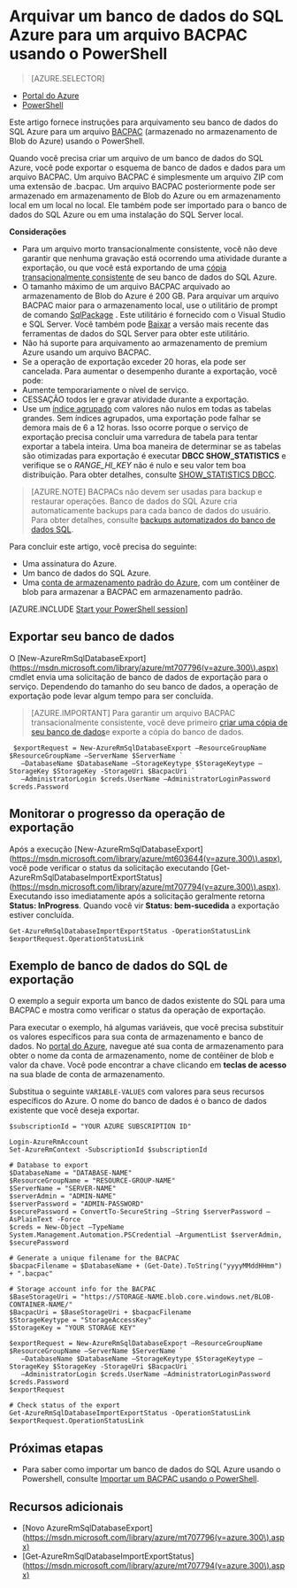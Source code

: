 <properties
    pageTitle="Arquivar um banco de dados do SQL Azure para um arquivo BACPAC usando o PowerShell"
    description="Arquivar um banco de dados do SQL Azure para um arquivo BACPAC usando o PowerShell"
    services="sql-database"
    documentationCenter=""
    authors="stevestein"
    manager="jhubbard"
    editor=""/>

<tags
    ms.service="sql-database"
    ms.devlang="NA"
    ms.date="08/15/2016"
    ms.author="sstein"
    ms.workload="data-management"
    ms.topic="article"
    ms.tgt_pltfrm="NA"/>


# <a name="archive-an-azure-sql-database-to-a-bacpac-file-by-using-powershell"></a>Arquivar um banco de dados do SQL Azure para um arquivo BACPAC usando o PowerShell

> [AZURE.SELECTOR]
- [Portal do Azure](sql-database-export.md)
- [PowerShell](sql-database-export-powershell.md)


Este artigo fornece instruções para arquivamento seu banco de dados do SQL Azure para um arquivo [BACPAC](https://msdn.microsoft.com/library/ee210546.aspx#Anchor_4) (armazenado no armazenamento de Blob do Azure) usando o PowerShell.

Quando você precisa criar um arquivo de um banco de dados do SQL Azure, você pode exportar o esquema de banco de dados e dados para um arquivo BACPAC. Um arquivo BACPAC é simplesmente um arquivo ZIP com uma extensão de .bacpac. Um arquivo BACPAC posteriormente pode ser armazenado em armazenamento de Blob do Azure ou em armazenamento local em um local no local. Ele também pode ser importado para o banco de dados do SQL Azure ou em uma instalação do SQL Server local.

**Considerações**

- Para um arquivo morto transacionalmente consistente, você não deve garantir que nenhuma gravação está ocorrendo uma atividade durante a exportação, ou que você está exportando de uma [cópia transacionalmente consistente](sql-database-copy.md) de seu banco de dados do SQL Azure.
- O tamanho máximo de um arquivo BACPAC arquivado ao armazenamento de Blob do Azure é 200 GB. Para arquivar um arquivo BACPAC maior para o armazenamento local, use o utilitário de prompt de comando [SqlPackage](https://msdn.microsoft.com/library/hh550080.aspx) . Este utilitário é fornecido com o Visual Studio e SQL Server. Você também pode [Baixar](https://msdn.microsoft.com/library/mt204009.aspx) a versão mais recente das ferramentas de dados do SQL Server para obter este utilitário.
- Não há suporte para arquivamento ao armazenamento de premium Azure usando um arquivo BACPAC.
- Se a operação de exportação exceder 20 horas, ela pode ser cancelada. Para aumentar o desempenho durante a exportação, você pode:
 - Aumente temporariamente o nível de serviço.
 - CESSAÇÃO todos ler e gravar atividade durante a exportação.
 - Use um [índice agrupado](https://msdn.microsoft.com/library/ms190457.aspx) com valores não nulos em todas as tabelas grandes. Sem índices agrupados, uma exportação pode falhar se demora mais de 6 a 12 horas. Isso ocorre porque o serviço de exportação precisa concluir uma varredura de tabela para tentar exportar a tabela inteira. Uma boa maneira de determinar se as tabelas são otimizadas para exportação é executar **DBCC SHOW_STATISTICS** e verifique se o *RANGE_HI_KEY* não é nulo e seu valor tem boa distribuição. Para obter detalhes, consulte [SHOW_STATISTICS DBCC](https://msdn.microsoft.com/library/ms174384.aspx).

> [AZURE.NOTE] BACPACs não devem ser usadas para backup e restaurar operações. Banco de dados do SQL Azure cria automaticamente backups para cada banco de dados do usuário. Para obter detalhes, consulte [backups automatizados do banco de dados SQL](sql-database-automated-backups.md).

Para concluir este artigo, você precisa do seguinte:

- Uma assinatura do Azure.
- Um banco de dados do SQL Azure.
- Uma [conta de armazenamento padrão do Azure](../storage/storage-create-storage-account.md), com um contêiner de blob para armazenar a BACPAC em armazenamento padrão.


[AZURE.INCLUDE [Start your PowerShell session](../../includes/sql-database-powershell.md)]




## <a name="export-your-database"></a>Exportar seu banco de dados

O [New-AzureRmSqlDatabaseExport] (https://msdn.microsoft.com/library/azure/mt707796(v=azure.300\).aspx) cmdlet envia uma solicitação de banco de dados de exportação para o serviço. Dependendo do tamanho do seu banco de dados, a operação de exportação pode levar algum tempo para ser concluída.

> [AZURE.IMPORTANT] Para garantir um arquivo BACPAC transacionalmente consistente, você deve primeiro [criar uma cópia de seu banco de dados](sql-database-copy-powershell.md)e exporte a cópia do banco de dados.


     $exportRequest = New-AzureRmSqlDatabaseExport –ResourceGroupName $ResourceGroupName –ServerName $ServerName `
       –DatabaseName $DatabaseName –StorageKeytype $StorageKeytype –StorageKey $StorageKey -StorageUri $BacpacUri `
       –AdministratorLogin $creds.UserName –AdministratorLoginPassword $creds.Password


## <a name="monitor-the-progress-of-the-export-operation"></a>Monitorar o progresso da operação de exportação

Após a execução [New-AzureRmSqlDatabaseExport] (https://msdn.microsoft.com/library/azure/mt603644(v=azure.300\).aspx), você pode verificar o status da solicitação executando [Get-AzureRmSqlDatabaseImportExportStatus] (https://msdn.microsoft.com/library/azure/mt707794(v=azure.300\).aspx). Executando isso imediatamente após a solicitação geralmente retorna **Status: InProgress**. Quando você vir **Status: bem-sucedida** a exportação estiver concluída.


    Get-AzureRmSqlDatabaseImportExportStatus -OperationStatusLink $exportRequest.OperationStatusLink



## <a name="export-sql-database-example"></a>Exemplo de banco de dados do SQL de exportação

O exemplo a seguir exporta um banco de dados existente do SQL para uma BACPAC e mostra como verificar o status da operação de exportação.

Para executar o exemplo, há algumas variáveis, que você precisa substituir os valores específicos para sua conta de armazenamento e banco de dados. No [portal do Azure](https://portal.azure.com), navegue até sua conta de armazenamento para obter o nome da conta de armazenamento, nome de contêiner de blob e valor da chave. Você pode encontrar a chave clicando em **teclas de acesso** na sua blade de conta de armazenamento.

Substitua o seguinte `VARIABLE-VALUES` com valores para seus recursos específicos do Azure. O nome do banco de dados é o banco de dados existente que você deseja exportar.



    $subscriptionId = "YOUR AZURE SUBSCRIPTION ID"

    Login-AzureRmAccount
    Set-AzureRmContext -SubscriptionId $subscriptionId

    # Database to export
    $DatabaseName = "DATABASE-NAME"
    $ResourceGroupName = "RESOURCE-GROUP-NAME"
    $ServerName = "SERVER-NAME"
    $serverAdmin = "ADMIN-NAME"
    $serverPassword = "ADMIN-PASSWORD" 
    $securePassword = ConvertTo-SecureString –String $serverPassword –AsPlainText -Force
    $creds = New-Object –TypeName System.Management.Automation.PSCredential –ArgumentList $serverAdmin, $securePassword

    # Generate a unique filename for the BACPAC
    $bacpacFilename = $DatabaseName + (Get-Date).ToString("yyyyMMddHHmm") + ".bacpac"

    # Storage account info for the BACPAC
    $BaseStorageUri = "https://STORAGE-NAME.blob.core.windows.net/BLOB-CONTAINER-NAME/"
    $BacpacUri = $BaseStorageUri + $bacpacFilename
    $StorageKeytype = "StorageAccessKey"
    $StorageKey = "YOUR STORAGE KEY"

    $exportRequest = New-AzureRmSqlDatabaseExport –ResourceGroupName $ResourceGroupName –ServerName $ServerName `
       –DatabaseName $DatabaseName –StorageKeytype $StorageKeytype –StorageKey $StorageKey -StorageUri $BacpacUri `
       –AdministratorLogin $creds.UserName –AdministratorLoginPassword $creds.Password
    $exportRequest

    # Check status of the export
    Get-AzureRmSqlDatabaseImportExportStatus -OperationStatusLink $exportRequest.OperationStatusLink



## <a name="next-steps"></a>Próximas etapas

- Para saber como importar um banco de dados do SQL Azure usando o Powershell, consulte [Importar um BACPAC usando o PowerShell](sql-database-import-powershell.md).


## <a name="additional-resources"></a>Recursos adicionais

- [Novo AzureRmSqlDatabaseExport] (https://msdn.microsoft.com/library/azure/mt707796(v=azure.300\).aspx)
- [Get-AzureRmSqlDatabaseImportExportStatus] (https://msdn.microsoft.com/library/azure/mt707794(v=azure.300\).aspx)